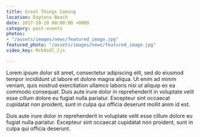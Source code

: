 ```yaml
---
title: Great Things Coming
location: Daytona Beach
date: 2017-10-10 00:00:00 +0000
category: past-events
photos:
- "/assets/images/news/featured_image.jpg"
featured_photo: "/assets/images/news/featured_image.jpg"
video_key: Mrb9zdl_Cjs

---
```

Lorem ipsum dolor sit amet, consectetur adipiscing elit, sed do eiusmod tempor incididunt ut labore et dolore magna aliqua. Ut enim ad minim veniam, quis nostrud exercitation ullamco laboris nisi ut aliquip ex ea commodo consequat. Duis aute irure dolor in reprehenderit in voluptate velit esse cillum dolore eu fugiat nulla pariatur. Excepteur sint occaecat cupidatat non proident, sunt in culpa qui officia deserunt mollit anim id est.

Duis aute irure dolor in reprehenderit in voluptate velit esse cillum dolore eu fugiat nulla pariatur. Excepteur sint occaecat cupidatat non proident, sunt in culpa qui officia deserunt.
